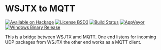 WSJTX to MQTT
=============

[![Available on Hackage][badge-hackage]][hackage]
[![License BSD3][badge-license]][license]
[![Build Status][badge-travis]][travis]
[![AppVeyor][badge-appveyor]][appveyor]
[![Windows Binary Release][badge-github-releases]][github-releases]

This is a bridge between WSJTX amd MQTT.
One end listens for incoming UDP packages from WSJTX
the other end works as a MQTT client.

[travis]: https://travis-ci.org/MarcFontaine/wsjtx-to-mqtt
[badge-travis]: https://img.shields.io/travis/MarcFontaine/wsjtx-to-mqtt.svg?label=Linux%20build
[appveyor]: https://ci.appveyor.com/project/MarcFontaine/wsjtx-to-mqtt/branch/master
[badge-appveyor]: https://img.shields.io/appveyor/ci/MarcFontaine/wsjtx-to-mqtt.svg?label=Windows%20build
[badge-github-releases]: https://img.shields.io/github/release/MarcFontaine/wsjtx-to-mqtt.svg?label=Windows%20Binary
[github-releases]: https://github.com/MarcFontaine/wsjtx-to-mqtt/releases
[badge-license]: https://img.shields.io/badge/license-BSD3-green.svg
[license]: https://github.com/MarcFontaine/wsjtx-udp/blob/master/LICENSE
[hackage]: https://hackage.haskell.org/package/wsjtx-to-mqtt
[badge-hackage]: https://img.shields.io/hackage/v/wsjtx-to-mqtt.svg
